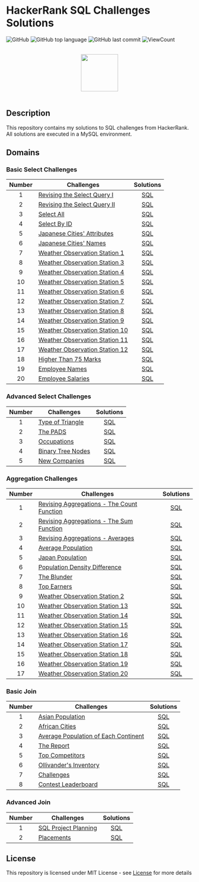 # HackerRank SQL Challenges Solutions

![GitHub](https://img.shields.io/github/license/Pavith19/HackerRank-SQL-Challenges-Solutions?style=flat)
![GitHub top language](https://img.shields.io/github/languages/top/Pavith19/HackerRank-SQL-Challenges-Solutions?style=flat)
![GitHub last commit](https://img.shields.io/github/last-commit/Pavith19/HackerRank-SQL-Challenges-Solutions?style=flat)
![ViewCount](https://views.whatilearened.today/views/github/Pavith19/HackerRank-SQL-Challenges-Solutions.svg?cache=remove)

<p align="center">  
	<br>
	<a href="https://www.hackerrank.com/Pavith_DB">
        <img height=100 src="https://hrcdn.net/community-frontend/assets/brand/logo-new-white-green-a5cb16e0ae.svg"> 
    </a>
    <br>
    <br>
</p>

## Description
This repository contains my solutions to SQL challenges from HackerRank. All solutions are executed in a MySQL environment.

## Domains

### Basic Select Challenges

| Number | Challenges | Solutions |
|:------:|------------|:---------:|
| 1 | [Revising the Select Query I](https://www.hackerrank.com/challenges/revising-the-select-query/problem) | [SQL](Basic%20Select/Revising%20the%20Select%20Query%20I.sql) |
| 2 | [Revising the Select Query II](https://www.hackerrank.com/challenges/revising-the-select-query-2/problem) | [SQL](Basic%20Select/Revising-the-select-Query-2.sql) |
| 3 | [Select All](https://www.hackerrank.com/challenges/select-all-sql/problem) | [SQL](Basic%20Select/Select%20All.sql) |
| 4 | [Select By ID](https://www.hackerrank.com/challenges/select-by-id/problem) | [SQL](Basic%20Select/Select%20By%20ID.sql) |
| 5 | [Japanese Cities' Attributes](https://www.hackerrank.com/challenges/japanese-cities-attributes/problem) | [SQL](Basic%20Select/Japanese%20Cities'%20Attributes.sql) |
| 6 | [Japanese Cities' Names](https://www.hackerrank.com/challenges/japanese-cities-name/problem) | [SQL](Basic%20Select/Japanese%20Cities'%20Names.sql) |
| 7 | [Weather Observation Station 1](https://www.hackerrank.com/challenges/weather-observation-station-1/problem) | [SQL](Basic%20Select/Weather%20Observation%20Station%201.sql) |
| 8 | [Weather Observation Station 3](https://www.hackerrank.com/challenges/weather-observation-station-3/problem) | [SQL](Basic%20Select/Weather%20Observation%20Station%203.sql) |
| 9 | [Weather Observation Station 4](https://www.hackerrank.com/challenges/weather-observation-station-4/problem) | [SQL](Basic%20Select/Weather%20Observation%20Station%204.sql) |
| 10 | [Weather Observation Station 5](https://www.hackerrank.com/challenges/weather-observation-station-5/problem) | [SQL](Basic%20Select/Weather%20Observation%20Station%205.sql) |
| 11 | [Weather Observation Station 6](https://www.hackerrank.com/challenges/weather-observation-station-6/problem) | [SQL](Basic%20Select/Weather%20Observation%20Station%206.sql) |
| 12 | [Weather Observation Station 7](https://www.hackerrank.com/challenges/weather-observation-station-7/problem) | [SQL](Basic%20Select/Weather%20Observation%20Station%207.sql) |
| 13 | [Weather Observation Station 8](https://www.hackerrank.com/challenges/weather-observation-station-8/problem) | [SQL](Basic%20Select/Weather%20Observation%20Station%208.sql) |
| 14 | [Weather Observation Station 9](https://www.hackerrank.com/challenges/weather-observation-station-9/problem) | [SQL](Basic%20Select/Weather%20Observation%20Station%209.sql) |
| 15 | [Weather Observation Station 10](https://www.hackerrank.com/challenges/weather-observation-station-10/problem) | [SQL](Basic%20Select/Weather%20Observation%20Station%2010.sql) |
| 16 | [Weather Observation Station 11](https://www.hackerrank.com/challenges/weather-observation-station-11/problem) | [SQL](Basic%20Select/Weather%20Observation%20Station%2011.sql) |
| 17 | [Weather Observation Station 12](https://www.hackerrank.com/challenges/weather-observation-station-12/problem) | [SQL](Basic%20Select/Weather%20Observation%20Station%2012.sql) |
| 18 | [Higher Than 75 Marks](https://www.hackerrank.com/challenges/more-than-75-marks/problem) | [SQL](Basic%20Select/Higher%20Than%2075%20Marks.sql) |
| 19 | [Employee Names](https://www.hackerrank.com/challenges/name-of-employees/problem) | [SQL](Basic%20Select/Employee%20Names.sql) |
| 20 | [Employee Salaries](https://www.hackerrank.com/challenges/salary-of-employees/problem) | [SQL](Basic%20Select/Employee%20Salaries.sql) |

### Advanced Select Challenges

| Number | Challenges | Solutions |
|:------:|------------|:---------:|
| 1 | [Type of Triangle](https://www.hackerrank.com/challenges/what-type-of-triangle/problem) | [SQL](Advanced%20Select/Type%20of%20Triangle.sql) |
| 2 | [The PADS](https://www.hackerrank.com/challenges/the-pads/problem) | [SQL](Advanced%20Select/The%20PADS.sql) |
| 3 | [Occupations](https://www.hackerrank.com/challenges/occupations/problem) | [SQL](Advanced%20Select/Occupations.sql) |
| 4 | [Binary Tree Nodes](https://www.hackerrank.com/challenges/binary-search-tree-1/problem) | [SQL](Advanced%20Select/Binary%20Tree%20Nodes.sql) |
| 5 | [New Companies](https://www.hackerrank.com/challenges/the-company/problem) | [SQL](Advanced%20Select/New%20Companies.sql) |

### Aggregation Challenges

| Number | Challenges | Solutions |
|:------:|------------|:---------:|
| 1 | [Revising Aggregations - The Count Function](https://www.hackerrank.com/challenges/revising-aggregations-the-count-function/problem) | [SQL](Aggregation/Revising%20Aggregations%20-%20The%20Count%20Function.sql) |
| 2 | [Revising Aggregations - The Sum Function](https://www.hackerrank.com/challenges/revising-aggregations-sum/problem) | [SQL](Aggregation/Revising%20Aggregations%20-%20The%20Sum%20Function.sql) |
| 3 | [Revising Aggregations - Averages](https://www.hackerrank.com/challenges/revising-aggregations-the-average-function/problem) | [SQL](Aggregation/Revising%20Aggregations%20-%20Averages.sql) |
| 4 | [Average Population](https://www.hackerrank.com/challenges/average-population/problem) | [SQL](Aggregation/Average%20Population.sql) |
| 5 | [Japan Population](https://www.hackerrank.com/challenges/japan-population/problem) | [SQL](Aggregation/Japan%20Population.sql) |
| 6 | [Population Density Difference](https://www.hackerrank.com/challenges/population-density-difference/problem) | [SQL](Aggregation/Population%20Density%20Difference.sql) |
| 7 | [The Blunder](https://www.hackerrank.com/challenges/the-blunder/problem) | [SQL](Aggregation/The%20Blunder.sql) |
| 8 | [Top Earners](https://www.hackerrank.com/challenges/earnings-of-employees/problem) | [SQL](Aggregation/Top%20Earners.sql) |
| 9 | [Weather Observation Station 2](https://www.hackerrank.com/challenges/weather-observation-station-2/problem) | [SQL](Aggregation/Weather%20Observation%20Station%202.sql) |
| 10 | [Weather Observation Station 13](https://www.hackerrank.com/challenges/weather-observation-station-13/problem) | [SQL](Aggregation/Weather%20Observation%20Station%2013.sql) |
| 11 | [Weather Observation Station 14](https://www.hackerrank.com/challenges/weather-observation-station-14/problem) | [SQL](Aggregation/Weather%20Observation%20Station%2014.sql) |
| 12 | [Weather Observation Station 15](https://www.hackerrank.com/challenges/weather-observation-station-15/problem) | [SQL](Aggregation/Weather%20Observation%20Station%2015.sql) |
| 13 | [Weather Observation Station 16](https://www.hackerrank.com/challenges/weather-observation-station-16/problem) | [SQL](Aggregation/Weather%20Observation%20Station%2016.sql) |
| 14 | [Weather Observation Station 17](https://www.hackerrank.com/challenges/weather-observation-station-17/problem) | [SQL](Aggregation/Weather%20Observation%20Station%2017.sql) |
| 15 | [Weather Observation Station 18](https://www.hackerrank.com/challenges/weather-observation-station-18/problem) | [SQL](Aggregation/Weather%20Observation%20Station%2018.sql) |
| 16 | [Weather Observation Station 19](https://www.hackerrank.com/challenges/weather-observation-station-19/problem) | [SQL](Aggregation/Weather%20Observation%20Station%2019.sql) |
| 17 | [Weather Observation Station 20](https://www.hackerrank.com/challenges/weather-observation-station-20/problem) | [SQL](Aggregation/Weather%20Observation%20Station%2020.sql) |

### Basic Join

| Number | Challenges | Solutions |
|:------:|------------|:---------:|
| 1 | [Asian Population](https://www.hackerrank.com/challenges/asian-population/problem) | [SQL](Basic%20Join/Asian%20Population.sql) |
| 2 | [African Cities](https://www.hackerrank.com/challenges/african-cities/problem) | [SQL](Basic%20Join/African%20Cities.sql) |
| 3 | [Average Population of Each Continent](https://www.hackerrank.com/challenges/average-population-of-each-continent/problem) | [SQL](Basic%20Join/Average%20Population%20of%20Each%20Continent.sql) |
| 4 | [The Report](https://www.hackerrank.com/challenges/the-report/problem) | [SQL](Basic%20Join/The%20Report.sql) |
| 5 | [Top Competitors](https://www.hackerrank.com/challenges/full-score/problem) | [SQL](Basic%20Join/Top%20Competitors.sql) |
| 6 | [Ollivander's Inventory](https://www.hackerrank.com/challenges/harry-potter-and-wands/problem) | [SQL](Basic%20Join/Ollivander's%20Inventory.sql) |
| 7 | [Challenges](https://www.hackerrank.com/challenges/challenges/problem) | [SQL](Basic%20Join/Challenges.sql) |
| 8 | [Contest Leaderboard](https://www.hackerrank.com/challenges/contest-leaderboard/problem) | [SQL](Basic%20Join/Contest%20Leaderboard.sql) |

### Advanced Join

| Number | Challenges | Solutions |
|:------:|------------|:---------:|
| 1 | [SQL Project Planning](https://www.hackerrank.com/challenges/sql-projects/problem) | [SQL](Advanced%20Join/SQL%20Project%20Planning.sql) |
| 2 | [Placements](https://www.hackerrank.com/challenges/placements/problem) | [SQL](Advanced%20Join/Placements.sql) |

## License
This repository is licensed under MIT License - see [License](LICENSE.md) for more details
